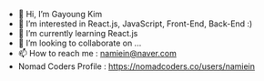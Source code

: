 - 👋 Hi, I’m Gayoung Kim
- 👀 I’m interested in React.js, JavaScript, Front-End, Back-End :)
- 🌱 I’m currently learning React.js
- 💞️ I’m looking to collaborate on ...
- 📫 How to reach me : namiein@naver.com
- Nomad Coders Profile : https://nomadcoders.co/users/namiein

<!---
namiein/namiein is a ✨ special ✨ repository because its `README.md` (this file) appears on your GitHub profile.
You can click the Preview link to take a look at your changes.
--->
